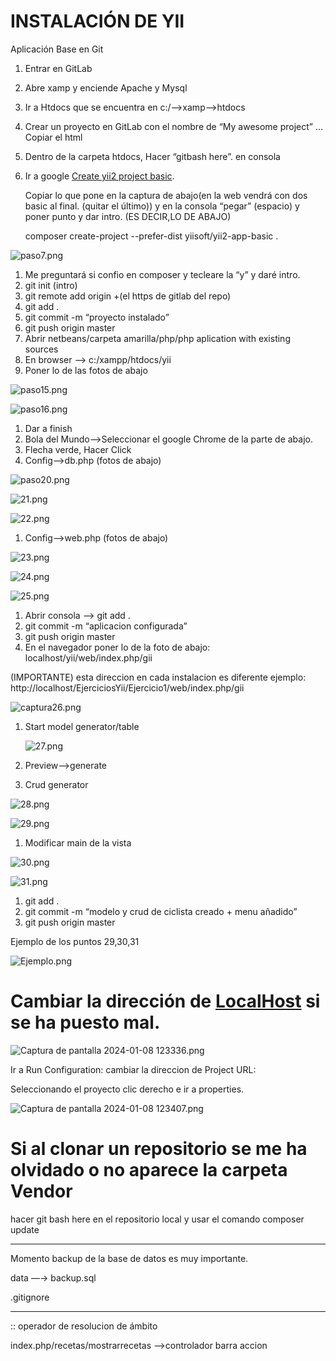 # INSTALACIÓN DE YII

Aplicación Base en Git

1. Entrar en GitLab
2. Abre xamp y enciende Apache y Mysql
3. Ir a Htdocs que se encuentra en c:/—>xamp—>htdocs
4. Crear un proyecto en GitLab con el nombre de “My awesome project” … Copiar el html 
5. Dentro de la carpeta htdocs, Hacer “gitbash here”. en consola 
6. Ir a google [Create yii2 project basic](https://www.yiiframework.com/doc/guide/2.0/en/start-installation).  
    
    Copiar lo que pone en la captura de abajo(en la web vendrá con dos basic al final. (quitar el último)) y en la consola  “pegar” (espacio) y poner punto  y dar intro. (ES DECIR,LO DE ABAJO)
    
    composer create-project --prefer-dist yiisoft/yii2-app-basic .
    

![paso7.png](INSTALACIO%CC%81N%20DE%20YII%2000d1ff85e057417e948053ae3ea4bbc3/paso7.png)

1. Me preguntará si confio en composer y tecleare la “y” y daré intro.
2. git init (intro)
3. git remote add origin +(el https de gitlab del repo)
4. git add .
5. git commit -m “proyecto instalado”
6. git push origin master
7. Abrir netbeans/carpeta amarilla/php/php aplication with existing sources
8. En browser —> c:/xampp/htdocs/yii
9. Poner lo de las fotos de abajo

![paso15.png](INSTALACIO%CC%81N%20DE%20YII%2000d1ff85e057417e948053ae3ea4bbc3/paso15.png)

![paso16.png](INSTALACIO%CC%81N%20DE%20YII%2000d1ff85e057417e948053ae3ea4bbc3/paso16.png)

1. Dar a finish
2. Bola del Mundo—>Seleccionar el google Chrome de la parte de abajo.
3. Flecha verde,  Hacer Click
4. Config—>db.php (fotos de abajo)

![paso20.png](INSTALACIO%CC%81N%20DE%20YII%2000d1ff85e057417e948053ae3ea4bbc3/paso20.png)

![21.png](INSTALACIO%CC%81N%20DE%20YII%2000d1ff85e057417e948053ae3ea4bbc3/21.png)

![22.png](INSTALACIO%CC%81N%20DE%20YII%2000d1ff85e057417e948053ae3ea4bbc3/22.png)

1. Config—>web.php (fotos de abajo)

![23.png](INSTALACIO%CC%81N%20DE%20YII%2000d1ff85e057417e948053ae3ea4bbc3/23.png)

![24.png](INSTALACIO%CC%81N%20DE%20YII%2000d1ff85e057417e948053ae3ea4bbc3/24.png)

![25.png](INSTALACIO%CC%81N%20DE%20YII%2000d1ff85e057417e948053ae3ea4bbc3/25.png)

1. Abrir consola —> git add .
2. git commit -m “aplicacion configurada”
3. git push origin master
4. En el navegador poner lo de la foto de abajo: localhost/yii/web/index.php/gii

(IMPORTANTE) esta direccion en cada instalacion es diferente ejemplo: http://localhost/EjerciciosYii/Ejercicio1/web/index.php/gii

![captura26.png](INSTALACIO%CC%81N%20DE%20YII%2000d1ff85e057417e948053ae3ea4bbc3/captura26.png)

1. Start model generator/table 
    
    ![27.png](INSTALACIO%CC%81N%20DE%20YII%2000d1ff85e057417e948053ae3ea4bbc3/27.png)
    
2. Preview—>generate

1. Crud generator

![28.png](INSTALACIO%CC%81N%20DE%20YII%2000d1ff85e057417e948053ae3ea4bbc3/28.png)

![29.png](INSTALACIO%CC%81N%20DE%20YII%2000d1ff85e057417e948053ae3ea4bbc3/29.png)

1. Modificar main de la vista

![30.png](INSTALACIO%CC%81N%20DE%20YII%2000d1ff85e057417e948053ae3ea4bbc3/30.png)

![31.png](INSTALACIO%CC%81N%20DE%20YII%2000d1ff85e057417e948053ae3ea4bbc3/31.png)

1. git add .
2. git commit -m “modelo y crud de ciclista creado + menu añadido”
3. git push origin master

Ejemplo de los puntos 29,30,31

![Ejemplo.png](INSTALACIO%CC%81N%20DE%20YII%2000d1ff85e057417e948053ae3ea4bbc3/Ejemplo.png)

# Cambiar la dirección de [LocalHost](http://LocalHost) si se ha puesto mal.

![Captura de pantalla 2024-01-08 123336.png](INSTALACIO%CC%81N%20DE%20YII%2000d1ff85e057417e948053ae3ea4bbc3/Captura_de_pantalla_2024-01-08_123336.png)

Ir a Run Configuration:  cambiar la direccion de Project URL: 

Seleccionando el proyecto clic derecho  e ir a properties.

![Captura de pantalla 2024-01-08 123407.png](INSTALACIO%CC%81N%20DE%20YII%2000d1ff85e057417e948053ae3ea4bbc3/Captura_de_pantalla_2024-01-08_123407.png)

# Si al clonar un repositorio se me ha olvidado o no aparece la carpeta Vendor

hacer git bash here  en el repositorio local y usar el comando composer update

______________________________         

Momento backup de la base de datos es muy importante. 

data —→ backup.sql

.gitignore

__________

:: operador de resolucion de ámbito

index.php/recetas/mostrarrecetas  ——>controlador barra accion